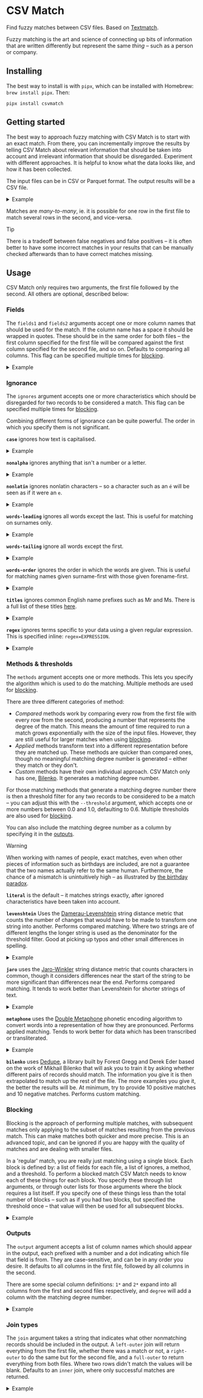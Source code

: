 CSV Match
=========

Find fuzzy matches between CSV files. Based on [Textmatch](https://github.com/maxharlow/textmatch).

Fuzzy matching is the art and science of connecting up bits of information that are written differently but represent the same _thing_ – such as a person or company.


Installing
----------

The best way to install is with `pipx`, which can be installed with Homebrew: `brew install pipx`. Then:

    pipx install csvmatch


Getting started
---------------

The best way to approach fuzzy matching with CSV Match is to start with an exact match. From there, you can incrementally improve the results by telling CSV Match about relevant information that should be taken into account and irrelevant information that should be disregarded. Experiment with different approaches. It is helpful to know what the data looks like, and how it has been collected.

The input files can be in CSV or Parquet format. The output results will be a CSV file.

<details>
  <summary>Example</summary>

  **`data1.csv`**:
  | name              | place    | codename  |
  |-------------------|----------|-----------|
  | Sam Collins       | Vietnam  | none      |
  | Roy Bland         | London   | Soldier   |
  | George Smiley     | London   | Beggerman |
  | Bill Haydon       | London   | Tailor    |
  | Perçy Allélíne    | London   | Tinker    |
  | Kretzschmar       | Hamburg  | none      |
  | Oliver Lacon      | London   | none      |
  | Jim Prideaux      | Slovakia | none      |
  | Peter Guillam Esq | Brixton  | none      |
  | Toby Esterhase    | Vienna   | Poorman   |
  | Connie Sachs      | Oxford   | none      |

  **`data2.csv`**:
  | Person Name                | Location       |
  |----------------------------|----------------|
  | Maria Andreyevna Ostrakova | Russia         |
  | Konny Saks                 | Oxford         |
  | Tony Esterhase             | Vienna         |
  | Peter Guillam              | Brixton        |
  | Mr Jim Prideaux            | Czech Republic |
  | Lacon Oliver               | Cambridge      |
  | Claus Kretzschmar          | Hamburg        |
  | Richard Bland              | London         |
  | Roy Rodgers                | Romania        |
  | Percy Alleline             | London         |
  | Bill-Haydon                | London         |
  | George SMILEY              | London         |
  | Roy Bland                  | UK             |
  | Sam Collins                | Vietnam        |

  To run an exact match on the **name** column from the first file against **Person Name** from the second:

    $ csvmatch \
        data1.csv \
        data2.csv \
        --fields1 name \
        --fields2 'Person Name' \
        > matches.csv

  The resulting matches include the two names which are written exactly the same:

  | name        | place   | codename | Person Name | Location |
  |-------------|---------|----------|-------------|----------|
  | Roy Bland   | London  | Soldier  | Roy Bland   | UK       |
  | Sam Collins | Vietnam | none     | Sam Collins | Vietnam  |

</details>


Matches are _many-to-many_, ie. it is possible for one row in the first file to match several rows in the second, and vice-versa.

> [!TIP]
> There is a tradeoff between false negatives and false positives – it is often better to have some incorrect matches in your results that can be manually checked afterwards than to have correct matches missing.


Usage
-----

CSV Match only requires two arguments, the first file followed by the second. All others are optional, described below:

### Fields

The `fields1` and `fields2` arguments accept one or more column names that should be used for the match. If the column name has a space it should be wrapped in quotes. These should be in the same order for both files – the first column specified for the first file will be compared against the first column specified for the second file, and so on. Defaults to comparing all columns. This flag can be specified multiple times for [blocking](#blocking).

<details>
  <summary>Example</summary>

  To match on the **name** and **place** columns from the first file against **Person Name** and **Location** from the second:

    $ csvmatch \
      data1.csv \
      data2.csv \
      --fields1 name place \
      --fields2 'Person Name' Location \
      > matches.csv

  The resulting matches include the single name-place pair which is the same in both files:

  | name        | place   | codename | Person Name | Location |
  |-------------|---------|----------|-------------|----------|
  | Sam Collins | Vietnam | none     | Sam Collins | Vietnam  |
</details>


### Ignorance

The `ignores` argument accepts one or more characteristics which should be disregarded for two records to be considered a match. This flag can be specified multiple times for [blocking](#blocking).

Combining different forms of ignorance can be quite powerful. The order in which you specify them is not significant.

**`case`** ignores how text is capitalised.

<details>
  <summary>Example</summary>

    $ csvmatch \
        data1.csv \
        data2.csv \
        --fields1 name \
        --fields2 'Person Name' \
        --ignore case \
        > matches.csv

  The resulting matches include George Smiley, whose surname is in all-capitals in the second file:

  | name          | place   | codename  | Person Name   | Location |
  |---------------|---------|-----------|---------------|----------|
  | George Smiley | London  | Beggerman | George SMILEY | London   |
  | Roy Bland     | London  | Soldier   | Roy Bland     | UK       |
  | Sam Collins   | Vietnam | none      | Sam Collins   | Vietnam  |
</details>

**`nonalpha`** ignores anything that isn't a number or a letter.

<details>
  <summary>Example</summary>

    $ csvmatch \
        data1.csv \
        data2.csv \
        --fields1 name \
        --fields2 'Person Name' \
        --ignore nonalpha \
        > matches.csv

  The resulting matches include Bill Haydon, whose name is written with a hypen in the second file:

  | name        | place   | codename | Person Name | Location |
  |-------------|---------|----------|-------------|----------|
  | Bill Haydon | London  | Tailor   | Bill-Haydon | London   |
  | Roy Bland   | London  | Soldier  | Roy Bland   | UK       |
  | Sam Collins | Vietnam | none     | Sam Collins | Vietnam  |
</details>

**`nonlatin`** ignores nonlatin characters – so a character such as an `é` will be seen as if it were an `e`.

<details>
  <summary>Example</summary>

    $ csvmatch \
        data1.csv \
        data2.csv \
        --fields1 name \
        --fields2 'Person Name' \
        --ignore nonlatin \
        > matches.csv

  The resulting matches include Percy Alleline, whose name is written with several diacritics in the first file:

  | name             | place   | codename | Person Name    | Location |
  |------------------|---------|----------|----------------|----------|
  | Perçy Allélíne   | London  | Tinker   | Percy Alleline | London   |
  | Roy Bland        | London  | Soldier  | Roy Bland      | UK       |
  | Sam Collins      | Vietnam | none     | Sam Collins    | Vietnam  |
</details>

**`words-leading`** ignores all words except the last. This is useful for matching on surnames only.

<details>
  <summary>Example</summary>

    $ csvmatch \
        data1.csv \
        data2.csv \
        --fields1 name \
        --fields2 'Person Name' \
        --ignore words-leading \
        > matches.csv

  The resulting matches include Toby and Tony Esterhase, Jim Prideaux and Mr Jim Prideaux, Kretzschmar and Claus Kretzschmar, as well as Roy and Richard Bland:

  | name           |  place   | codename | Person Name       | Location       |
  |----------------|----------|----------|-------------------|----------------|
  | Toby Esterhase | Vienna   | Poorman  | Tony Esterhase    | Vienna         |
  | Jim Prideaux   | Slovakia | none     | Mr Jim Prideaux   | Czech Republic |
  | Kretzschmar    | Hamburg  | none     | Claus Kretzschmar | Hamburg        |
  | Roy Bland      | London   | Soldier  | Richard Bland     | London         |
  | Roy Bland      | London   | Soldier  | Roy Bland         | UK             |
  | Sam Collins    | Vietnam  | none     | Sam Collins       | Vietnam        |
</details>

**`words-tailing`** ignore all words except the first.

<details>
  <summary>Example</summary>

    $ csvmatch \
        data1.csv \
        data2.csv \
        --fields1 name \
        --fields2 'Person Name' \
        --ignore words-tailing \
        > matches.csv

  The resulting matches include Peter Guillam Esq and Peter Guillam, Roy Bland and Roy Rodgers, as well as the two capitalisations of George Smiley:

  | name              | place   | codename  | Person Name   | Location |
  |-------------------|---------|-----------|---------------|----------|
  | Peter Guillam Esq | Brixton | none      | Peter Guillam | Brixton  |
  | Roy Bland         | London  | Soldier   | Roy Rodgers   | Romania  |
  | George Smiley     | London  | Beggerman | George SMILEY | London   |
  | Roy Bland         | London  | Soldier   | Roy Bland     | UK       |
  | Sam Collins       | Vietnam | none      | Sam Collins   | Vietnam  |
</details>

**`words-order`** ignores the order in which the words are given. This is useful for matching names given surname-first with those given forename-first.

<details>
  <summary>Example</summary>

    $ csvmatch \
        data1.csv \
        data2.csv \
        --fields1 name \
        --fields2 'Person Name' \
        --ignore words-order \
        > matches.csv

  The resulting matches include Oliver Lacon, whose name is written surname-first in the second file:

  | name         | place   | codename | Person Name  | Location  |
  |--------------|---------|----------|--------------|-----------|
  | Oliver Lacon | London  | none     | Lacon Oliver | Cambridge |
  | Roy Bland    | London  | Soldier  | Roy Bland    | UK        |
  | Sam Collins  | Vietnam | none     | Sam Collins  | Vietnam   |
</details>

**`titles`** ignores common English name prefixes such as Mr and Ms. There is a full list of these titles [here](https://github.com/maxharlow/textmatch/blob/main/src/textmatch/ignored-titles.txt).

<details>
  <summary>Example</summary>

    $ csvmatch \
        data1.csv \
        data2.csv \
        --fields1 name \
        --fields2 'Person Name' \
        --ignore titles \
        > matches.csv

  The resulting matches include Jim Prideaux, who has the title 'Mr' in the second file:

  | name         | place    | codename | Person Name     | Location       |
  |--------------|----------|----------|-----------------|----------------|
  | Jim Prideaux | Slovakia | none     | Mr Jim Prideaux | Czech Republic |
  | Roy Bland    | London   | Soldier  | Roy Bland       | UK             |
  | Sam Collins  | Vietnam  | none     | Sam Collins     | Vietnam        |
</details>

**`regex`** ignores terms specific to your data using a given regular expression. This is specified inline: `regex=EXPRESSION`.

<details>
  <summary>Example</summary>

  To use the regular expression ` Esq$` to ignore the word 'Esq' where it appear at the end of a value:

    $ csvmatch \
        data1.csv \
        data2.csv \
        --fields1 name \
        --fields2 'Person Name' \
        --ignore 'regex= Esq$' \
        > matches.csv

The resulting matches include Peter Guillam, who has the name suffix 'Esq' in the first file:

  | name              | place   | codename | Person Name   | Location |
  |-------------------|---------|----------|---------------|----------|
  | Peter Guillam Esq | Brixton | none     | Peter Guillam | Brixton  |
  | Roy Bland         | London  | Soldier  | Roy Bland     | UK       |
  | Sam Collins       | Vietnam | none     | Sam Collins   | Vietnam  |
</details>

### Methods & thresholds

The `methods` argument accepts one or more methods. This lets you specify the algorithm which is used to do the matching. Multiple methods are used for [blocking](#blocking).

There are three different categories of method:

* _Compared_ methods work by comparing every row from the first file with every row from the second, producing a number that represents the degree of the match. This means the amount of time required to run a match grows exponentially with the size of the input files. However, they are still useful for larger matches when using [blocking](#blocking).
* _Applied_ methods transform text into a different representation before they are matched up. These methods are quicker than compared ones, though no meaningful matching degree number is generated – either they match or they don't.
* _Custom_ methods have their own individual approach. CSV Match only has one, [Bilenko](#bilenko). It generates a matching degree number.

For those matching methods that generate a matching degree number there is then a threshold filter for any two records to be considered to be a match – you can adjust this with the `--threshold` argument, which accepts one or more numbers between 0.0 and 1.0, defaulting to 0.6. Multiple thresholds are also used for [blocking](#blocking).

You can also include the matching degree number as a column by specifying it in the [outputs](#outputs).

> [!WARNING]
> When working with names of people, exact matches, even when other pieces of information such as birthdays are included, are not a guarantee that the two names actually refer to the same human. Furthermore, the chance of a mismatch is unintuitively high – as illustrated by [the birthday paradox](https://pudding.cool/2018/04/birthday-paradox/).

**`literal`** is the default – it matches strings exactly, after ignored characteristics have been taken into account.

**`levenshtein`** Uses the [Damerau-Levenshtein](https://en.wikipedia.org/wiki/Damerau–Levenshtein_distance) string distance metric that counts the number of changes that would have to be made to transform one string into another. Performs compared matching. Where two strings are of different lengths the longer string is used as the denominator for the threshold filter. Good at picking up typos and other small differences in spelling.

<details>
  <summary>Example</summary>

    $ csvmatch \
        data1.csv \
        data2.csv \
        --fields1 name \
        --fields2 'Person Name' \
        --method levenshtein \
        > matches.csv

  The resulting matches include various names with small typographical differences, though the most emblematic of this matching method would be Toby and Tony Esterhase:

  | name              | place    | codename  | Person Name       | Location       |
  |-------------------|----------|-----------|-------------------|----------------|
  | Sam Collins       | Vietnam  | none      | Sam Collins       | Vietnam        |
  | Roy Bland         | London   | Soldier   | Roy Bland         | UK             |
  | George Smiley     | London   | Beggerman | George SMILEY     | London         |
  | Bill Haydon       | London   | Tailor    | Bill-Haydon       | London         |
  | Perçy Allélíne    | London   | Tinker    | Percy Alleline    | London         |
  | Kretzschmar       | Hamburg  | none      | Claus Kretzschmar | Hamburg        |
  | Jim Prideaux      | Slovakia | none      | Mr Jim Prideaux   | Czech Republic |
  | Peter Guillam Esq | Brixton  | none      | Peter Guillam     | Brixton        |
  | Toby Esterhase    | Vienna   | Poorman   | Tony Esterhase    | Vienna         |
</details>

**`jaro`** uses the [Jaro-Winkler](https://en.wikipedia.org/wiki/Jaro–Winkler_distance) string distance metric that counts characters in common, though it considers differences near the start of the string to be more significant than differences near the end. Performs compared matching. It tends to work better than Levenshtein for shorter strings of text.

<details>
  <summary>Example</summary>

    $ csvmatch \
        data1.csv \
        data2.csv \
        --fields1 name \
        --fields2 'Person Name' \
        --method jaro \
        > matches.csv

  The resulting matches includes many more matches than `levenshtein`, though also many more false positives:

  | name              | place    | codename  | Person Name       | Location       |
  |-------------------|----------|-----------|-------------------|----------------|
  | Sam Collins       | Vietnam  | none      | Percy Alleline    | London         |
  | Sam Collins       | Vietnam  | none      | Sam Collins       | Vietnam        |
  | Roy Bland         | London   | Soldier   | Richard Bland     | London         |
  | Roy Bland         | London   | Soldier   | Roy Rodgers       | Romania        |
  | Roy Bland         | London   | Soldier   | Bill-Haydon       | London         |
  | Roy Bland         | London   | Soldier   | Roy Bland         | UK             |
  | George Smiley     | London   | Beggerman | George SMILEY     | London         |
  | Bill Haydon       | London   | Tailor    | Bill-Haydon       | London         |
  | Bill Haydon       | London   | Tailor    | Roy Bland         | UK             |
  | Perçy Allélíne    | London   | Tinker    | Peter Guillam     | Brixton        |
  | Perçy Allélíne    | London   | Tinker    | Percy Alleline    | London         |
  | Kretzschmar       | Hamburg  | none      | Claus Kretzschmar | Hamburg        |
  | Jim Prideaux      | Slovakia | none      | Mr Jim Prideaux   | Czech Republic |
  | Peter Guillam Esq | Brixton  | none      | Peter Guillam     | Brixton        |
  | Toby Esterhase    | Vienna   | Poorman   | Tony Esterhase    | Vienna         |
  | Toby Esterhase    | Vienna   | Poorman   | Roy Rodgers       | Romania        |
  | Connie Sachs      | Oxford   | none      | Konny Saks        | Oxford         |
</details>

**`metaphone`** uses the [Double Metaphone](https://en.wikipedia.org/wiki/Metaphone#Double_Metaphone) phonetic encoding algorithm to convert words into a representation of how they are pronounced. Performs applied matching. Tends to work better for data which has been transcribed or transliterated.

<details>
  <summary>Example</summary>

    $ csvmatch \
        data1.csv \
        data2.csv \
        --fields1 name \
        --fields2 'Person Name' \
        --method metaphone \
        > matches.csv

  The resulting matches includes those with nonalphanumeric differences, as well as Connie Sachs and Konny Saks, names written quite differently that would be pronounced the same:

  | name          | place   | codename  | Person Name   | Location |
  |---------------|---------|-----------|---------------|----------|
  | Connie Sachs  | Oxford  | none      | Konny Saks    | Oxford   |
  | Roy Bland     | London  | Soldier   | Roy Bland     | UK       |
  | George Smiley | London  | Beggerman | George SMILEY | London   |
  | Sam Collins   | Vietnam | none      | Sam Collins   | Vietnam  |
  | Bill Haydon   | London  | Tailor    | Bill-Haydon   | London   |
</details>

**`bilenko`** uses [Dedupe](https://github.com/dedupeio/dedupe), a library built by Forest Gregg and Derek Eder based on the work of Mikhail Bilenko that will ask you to train it by asking whether different pairs of records should match. The information you give it is then extrapolated to match up the rest of the file. The more examples you give it, the better the results will be. At minimum, try to provide 10 positive matches and 10 negative matches. Performs custom matching.

### Blocking

Blocking is the approach of performing multiple matches, with subsequent matches only applying to the subset of matches resulting from the previous match. This can make matches both quicker and more precise. This is an advanced topic, and can be ignored if you are happy with the quality of matches and are dealing with smaller files.

In a 'regular' match, you are really just matching using a single block. Each block is defined by: a list of fields for each file, a list of ignores, a method, and a threshold. To perform a blocked match CSV Match needs to know each of these things for each block. You specify these through list arguments, or through outer lists for those arguments where the block requires a list itself. If you specify one of these things less than the total number of blocks – such as if you had two blocks, but specified the threshold once – that value will then be used for all subsequent blocks.

<details>
  <summary>Example</summary>

  To specify a first block that does a case-insensitive literal match on surnames, then a second block performing a Levenshtein match on forenames:

    $ csvmatch \
        data1.csv \
        data2.csv \
        --fields1 name \
        --fields2 'Person Name' \
        --ignore case words-leading \
        --ignore words-tailing \
        --method literal levenshtein \
        > matches.csv

  |     name      |  place  | codename  |    Person Name    | Location |
  |---------------|---------|-----------|-------------------|----------|
  | Kretzschmar   | Hamburg | none      | Claus Kretzschmar | Hamburg  |
  | George Smiley | London  | Beggerman | George SMILEY     | London   |
  | Roy Bland     | London  | Soldier   | Roy Bland         | UK       |
  | Sam Collins   | Vietnam | none      | Sam Collins       | Vietnam  |
</details>

### Outputs

The `output` argument accepts a list of column names which should appear in the output, each prefixed with a number and a dot indicating which file that field is from. They are case-sensitive, and can be in any order you desire. It defaults to all columns in the first file, followed by all columns in the second.

There are some special column definitions: `1*` and `2*` expand into all columns from the first and second files respectively, and `degree` will add a column with the matching degree number.

<details>
  <summary>Example</summary>

  To include every column from the second file, followed by the **codename** column from the first, followed by the matching degree:

    $ csvmatch \
        data1.csv \
        data2.csv \
        --fields1 name \
        --fields2 'Person Name' \
        --method levenshtein \
        --output '2*' 1.codename degree \
        > matches.csv

  | Person Name       | Location       | codename  | degree     |
  |-------------------|----------------|-----------|------------|
  | Sam Collins       | Vietnam        | none      | 1.0        |
  | Roy Bland         | UK             | Soldier   | 1.0        |
  | George SMILEY     | London         | Beggerman | 0.61538464 |
  | Bill-Haydon       | London         | Tailor    | 0.90909094 |
  | Percy Alleline    | London         | Tinker    | 0.78571427 |
  | Claus Kretzschmar | Hamburg        | none      | 0.64705884 |
  | Mr Jim Prideaux   | Czech Republic | none      | 0.8        |
  | Peter Guillam     | Brixton        | none      | 0.7647059  |
  | Tony Esterhase    | Vienna         | Poorman   | 0.9285714  |
</details>

### Join types

The `join` argument takes a string that indicates what other nonmatching records should be included in the output. A `left-outer` join will return everything from the first file, whether there was a match or not, a `right-outer` to do the same but for the second file, and a `full-outer` to return everything from both files. Where two rows didn't match the values will be blank. Defaults to an `inner` join, where only successful matches are returned.

<details>
  <summary>Example</summary>

  To include all rows from the first file, but only those that match from the second:

    $ csvmatch \
        data1.csv \
        data2.csv \
        --fields1 name \
        --fields2 'Person Name' \
        --join left-outer \
        > matches.csv

  | name              | place    | codename  | Person Name | Location |
  |-------------------|----------|-----------|-------------|----------|
  | Roy Bland         | London   | Soldier   | Roy Bland   | UK       |
  | Sam Collins       | Vietnam  | none      | Sam Collins | Vietnam  |
  | George Smiley     | London   | Beggerman |             |          |
  | Bill Haydon       | London   | Tailor    |             |          |
  | Perçy Allélíne    | London   | Tinker    |             |          |
  | Kretzschmar       | Hamburg  | none      |             |          |
  | Oliver Lacon      | London   | none      |             |          |
  | Jim Prideaux      | Slovakia | none      |             |          |
  | Peter Guillam Esq | Brixton  | none      |             |          |
  | Toby Esterhase    | Vienna   | Poorman   |             |          |
  | Connie Sachs      | Oxford   | none      |             |          |
</details>
